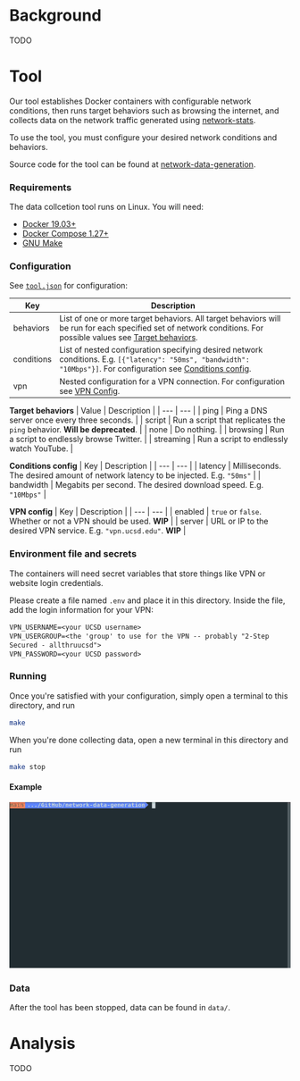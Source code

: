 # Background
TODO

# Tool
Our tool establishes Docker containers with configurable network conditions,
then runs target behaviors such as browsing the internet, and collects data on
the network traffic generated using
[network-stats](https://github.com/parkeraddison/network-stats/tree/5e4173d310faf40b7f35262e0a18e447ba91e5dc).

To use the tool, you must configure your desired network conditions and behaviors.

Source code for the tool can be found at [network-data-generation](https://github.com/parkeraddison/network-data-generation).

### Requirements
The data collcetion tool runs on Linux. You will need:
* [Docker 19.03+](https://docs.docker.com/get-docker/)
* [Docker Compose 1.27+](https://docs.docker.com/compose/install/)
* [GNU Make](https://www.gnu.org/software/make/)

### Configuration

See [`tool.json`](https://github.com/parkeraddison/generating-and-analyzing-network-traffic-in-diverse-network-conditions/blob/main/config/tool.json) for configuration:

| Key | Description |
| --- | --- |
| behaviors | List of one or more target behaviors. All target behaviors will be run for each specified set of network conditions. For possible values see [Target behaviors](#target-behaviors). |
| conditions | List of nested configuration specifying desired network conditions. E.g. `[{"latency": "50ms", "bandwidth": "10Mbps"}]`. For configuration see [Conditions config](#conditions-config). |
| vpn | Nested configuration for a VPN connection. For configuration see [VPN Config](#vpn-config). |

<a name="target-behaviors"></a>
**Target behaviors**
| Value | Description |
| --- | --- |
| ping | Ping a DNS server once every three seconds. |
| script | Run a script that replicates the `ping` behavior. **Will be deprecated**. |
| none | Do nothing. |
| browsing | Run a script to endlessly browse Twitter. |
| streaming | Run a script to endlessly watch YouTube. |

<a name="conditions-config"></a>
**Conditions config**
| Key | Description |
| --- | --- |
| latency | Milliseconds. The desired amount of network latency to be injected. E.g. `"50ms"` |
| bandwidth | Megabits per second. The desired download speed. E.g. `"10Mbps"` |

<a name="vpn-config"></a>
**VPN config**
| Key | Description |
| --- | --- |
| enabled | `true` or `false`. Whether or not a VPN should be used. **WIP** |
| server | URL or IP to the desired VPN service. E.g. `"vpn.ucsd.edu"`. **WIP** |

### Environment file and secrets

The containers will need secret variables that store things like VPN or website login credentials.

Please create a file named `.env` and place it in this directory. Inside the file, add the login information for your VPN:
```
VPN_USERNAME=<your UCSD username>
VPN_USERGROUP=<the 'group' to use for the VPN -- probably "2-Step Secured - allthruucsd">
VPN_PASSWORD=<your UCSD password>
```

### Running

Once you're satisfied with your configuration, simply open a terminal to this directory, and run
```bash
make
```

When you're done collecting data, open a new terminal in this directory and run
```bash
make stop
```

#### Example

![](docs/media/demo.gif)

### Data

After the tool has been stopped, data can be found in `data/`.


# Analysis
TODO

